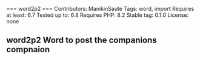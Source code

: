 === word2p2 ===
Contributors: ManikinSaute
Tags: word, import
Requires at least: 6.7
Tested up to: 6.8
Requires PHP: 8.2
Stable tag: 0.1.0
License: none 


## word2p2 Word to post the companions compnaion 